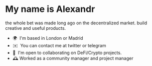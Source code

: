 My name is Alexandr
=========================

the whole bet was made long ago on the decentralized market. build creative and useful products.

* 🌍  I'm based in London or Madrid
* ✉️  You can contact me at twitter or telegram
* 🤝  I'm open to collaborating on DeFi/Crypto projects. 
* 🕰️  Worked as a community manager and project manager








